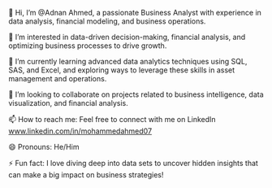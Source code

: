 👋 Hi, I’m @Adnan Ahmed, a passionate Business Analyst with experience in data analysis, financial modeling, and business operations.

👀 I’m interested in data-driven decision-making, financial analysis, and optimizing business processes to drive growth.

🌱 I’m currently learning advanced data analytics techniques using SQL, SAS, and Excel, and exploring ways to leverage these skills in asset management and operations.

💞️ I’m looking to collaborate on projects related to business intelligence, data visualization, and financial analysis.

📫 How to reach me: Feel free to connect with me on LinkedIn www.linkedin.com/in/mohammedahmed07 

😄 Pronouns: He/Him

⚡ Fun fact: I love diving deep into data sets to uncover hidden insights that can make a big impact on business strategies!

<!---
Ahmed-Analyst/Ahmed-Analyst is a ✨ special ✨ repository because its `README.md` (this file) appears on your GitHub profile.
You can click the Preview link to take a look at your changes.
--->
